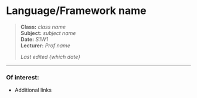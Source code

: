 # Language/Framework name

> **Class:** *class name*  
> **Subject:** *subject name*  
> **Date:** *S1W1*  
> **Lecturer:** *Prof name*  
> 
> *Last edited {which date}*  

----------

### Of interest:

* Additional links
